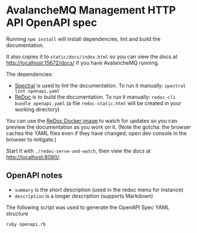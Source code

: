 # AvalancheMQ Management HTTP API OpenAPI spec

Running `npm install` will install dependencies, lint and build the documentation.

It also copies it to `static/docs/index.html` so you can view the docs at [http://localhost:15672/docs/](http://localhost:15672/docs/) if you have AvalancheMQ running.

The dependencies:

* [Spectral] is used to lint the documentation. To run it manually: `spectral lint openapi.yaml`
* [ReDoc] is to build the documentation.
  To run it manually: `redoc-cli bundle openapi.yaml` (a file `redoc-static.html` will be created in your working directory)

You can use the [ReDoc Docker image] to watch for updates so you can preview the documentation as you work on it. (Note the gotcha: the browser caches the YAML files even if they have changed, open dev console in the browser to mitigate.)

Start it with `./redoc-serve-and-watch`, then view the docs at [http://localhost:8080/](http://localhost:8080/).

## OpenAPI notes

* `summary` is the short description (used in the redoc menu for instance)
* `description` is a longer description (supports Markdown)

The following script was used to generate the OpenAPI Spec YAML structure

    ruby openapi.rb

[Spectral]: https://github.com/stoplightio/spectral
[ReDoc]: https://github.com/Redocly/redoc
[ReDoc Docker image]: https://github.com/Redocly/redoc/tree/master/config/docker#official-redoc-docker-image
